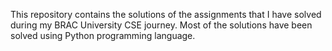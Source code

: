 This repository contains the solutions of the assignments that I have solved during my BRAC University CSE journey. Most of the solutions have been solved using Python programming language.
